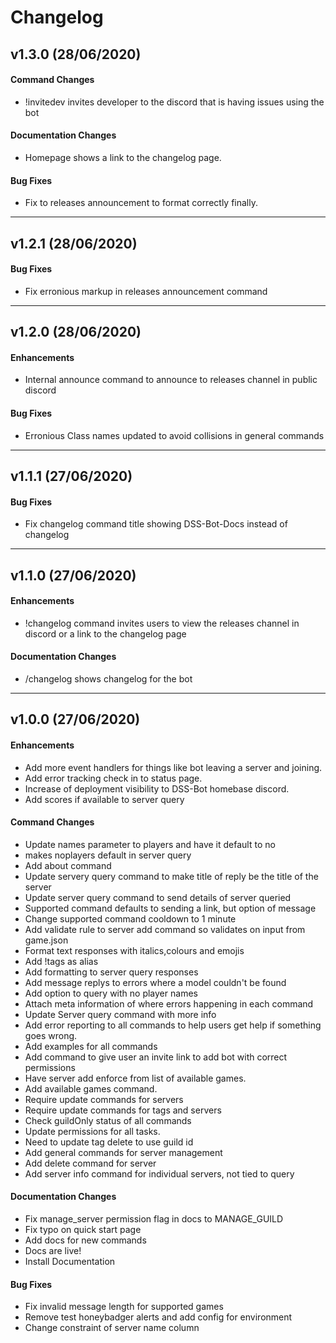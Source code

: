 # Changelog

## v1.3.0 (28/06/2020)

#### Command Changes

- !invitedev invites developer to the discord that is having issues using the bot

#### Documentation Changes

- Homepage shows a link to the changelog page.

#### Bug Fixes

- Fix to releases announcement to format correctly finally.

---

## v1.2.1 (28/06/2020)

#### Bug Fixes

- Fix erronious markup in releases announcement command

---

## v1.2.0 (28/06/2020)

#### Enhancements

- Internal announce command to announce to releases channel in public discord

#### Bug Fixes

- Erronious Class names updated to avoid collisions in general commands

---

## v1.1.1 (27/06/2020)

#### Bug Fixes

- Fix changelog command title showing DSS-Bot-Docs instead of changelog

---

## v1.1.0 (27/06/2020)

#### Enhancements

- !changelog command invites users to view the releases channel in discord or a link to the changelog page

#### Documentation Changes

- /changelog shows changelog for the bot

---

## v1.0.0 (27/06/2020)

#### Enhancements

- Add more event handlers for things like bot leaving a server and joining.
- Add error tracking check in to status page.
- Increase of deployment visibility to DSS-Bot homebase discord.
- Add scores if available to server query

#### Command Changes

- Update names parameter to players and have it default to no
- makes noplayers default in server query
- Add about command
- Update servery query command to make title of reply be the title of the server
- Update server query command to send details of server queried
- Supported command defaults to sending a link, but option of message
- Change supported command cooldown to 1 minute
- Add validate rule to server add command so validates on input from game.json
- Format text responses with italics,colours and emojis
- Add !tags as alias
- Add formatting to server query responses
- Add message replys to errors where a model couldn't be found
- Add option to query with no player names
- Attach meta information of where errors happening in each command
- Update Server query command with more info
- Add error reporting to all commands to help users get help if something goes wrong.
- Add examples for all commands
- Add command to give user an invite link to add bot with correct permissions
- Have server add enforce from list of available games.
- Add available games command.
- Require update commands for servers
- Require update commands for tags and servers
- Check guildOnly status of all commands
- Update permissions for all tasks.
- Need to update tag delete to use guild id
- Add general commands for server management
- Add delete command for server
- Add server info command for individual servers, not tied to query

#### Documentation Changes

- Fix manage_server permission flag in docs to MANAGE_GUILD
- Fix typo on quick start page
- Add docs for new commands
- Docs are live!
- Install Documentation

#### Bug Fixes

- Fix invalid message length for supported games
- Remove test honeybadger alerts and add config for environment
- Change constraint of server name column
